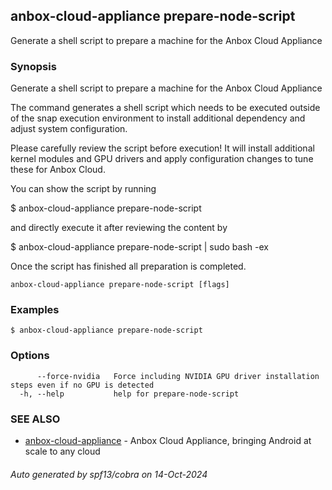 ## anbox-cloud-appliance prepare-node-script

Generate a shell script to prepare a machine for the Anbox Cloud Appliance

### Synopsis

Generate a shell script to prepare a machine for the Anbox Cloud Appliance

The command generates a shell script which needs to be executed outside
of the snap execution environment to install additional dependency and
adjust system configuration.

Please carefully review the script before execution! It will install
additional kernel modules and GPU drivers and apply configuration
changes to tune these for Anbox Cloud.

You can show the script by running

  $ anbox-cloud-appliance prepare-node-script

and directly execute it after reviewing the content by

  $ anbox-cloud-appliance prepare-node-script | sudo bash -ex

Once the script has finished all preparation is completed.


```
anbox-cloud-appliance prepare-node-script [flags]
```

### Examples

```
$ anbox-cloud-appliance prepare-node-script
```

### Options

```
      --force-nvidia   Force including NVIDIA GPU driver installation steps even if no GPU is detected
  -h, --help           help for prepare-node-script
```

### SEE ALSO

* [anbox-cloud-appliance](anbox-cloud-appliance.md)	 - Anbox Cloud Appliance, bringing Android at scale to any cloud

###### Auto generated by spf13/cobra on 14-Oct-2024
